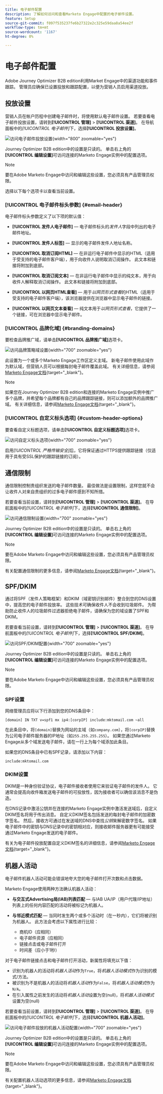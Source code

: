 ```yaml
---
title: 电子邮件配置
description: 了解如何访问和查看Marketo Engage中配置的电子邮件设置。
feature: Setup
source-git-commit: f097f535237fe6b27322e2c325e59daa8a54ee2f
workflow-type: tm+mt
source-wordcount: '1167'
ht-degree: 0%

---
```


# 电子邮件配置

Adobe Journey Optimizer B2B edition利用Market Engage中的渠道功能和事件跟踪。 管理员应确保已设置投放和跟踪配置，以便为营销人员启用渠道投放。

## 投放设置

营销人员在帐户历程中创建电子邮件时，将使用默认电子邮件设置。 若要查看电子邮件投放设置，请转到&#x200B;**[!UICONTROL 管理]** > **[!UICONTROL 渠道]**。 在导航面板中的&#x200B;_[!UICONTROL 电子邮件]_&#x200B;下，选择&#x200B;**[!UICONTROL 投放设置]**。

![访问电子邮件投放设置](./assets/config-email-delivery-email-header.png){width="800" zoomable="yes"}

Journey Optimizer B2B edition中的设置是只读的。 单击右上角的&#x200B;**[!UICONTROL 编辑设置]**&#x200B;可访问连接的Marketo Engage实例中的配置选项。

>[!NOTE]
>
>要在Adobe Marketo Engage中访问和编辑这些设置，您必须具有产品管理员权限。

选择以下每个选项卡以查看当前设置。

### [!UICONTROL 电子邮件标头参数] {#email-header}

电子邮件标头参数定义了以下项的默认值：

* **[!UICONTROL 发件人电子邮件]** — 电子邮件标头的&#x200B;_发件人_&#x200B;字段中列出的电子邮件地址。

* **[!UICONTROL 发件人标签]** — 显示的电子邮件发件人地址名称。

* **[!UICONTROL 取消订阅HTML]** — 在非运行电子邮件中显示的HTML（适用于受支持的电子邮件客户端），用于向收件人说明取消订阅操作。 此文本和链接将附加到底部。

* **[!UICONTROL 取消订阅文本]** — 在非运行电子邮件中显示的纯文本，用于向收件人解释取消订阅操作。 此文本和链接将附加到底部。

* **[!UICONTROL 以网页HTML查看]** — 用于&#x200B;_以网页形式查看_&#x200B;的HTML（适用于受支持的电子邮件客户端），该浏览器提供在浏览器中显示电子邮件的链接。

* **[!UICONTROL 以网页文本查看]** — 纯文本用于&#x200B;_以网页形式查看_，它提供了一个链接，可在浏览器中显示电子邮件。

### [!UICONTROL 品牌化域] {#branding-domains}

要检查品牌推广域，请单击&#x200B;**[!UICONTROL 品牌推广域]**&#x200B;选项卡。

![访问品牌策略域设置](./assets/config-email-delivery-branding-domains.png){width="700" zoomable="yes"}

此设置为一个或多个Marketo Engage工作区定义主域。 新电子邮件使用此域作为默认域，但营销人员可以根据每封电子邮件覆盖此域。 有关详细信息，请参阅[Marketo Engage文档](https://experienceleague.adobe.com/en/docs/marketo/using/product-docs/administration/email-setup/add-multiple-branding-domains/edit-your-default-branding-domain){target="_blank"}。

>[!NOTE]
>
>如果您在Journey Optimizer B2B edition和连接的Marketo Engage实例中推广多个品牌，并希望每个品牌都有自己的品牌跟踪链接，则可以添加额外的品牌推广域。 有关详细信息，请参阅[Marketo Engage文档](https://experienceleague.adobe.com/en/docs/marketo/using/product-docs/administration/email-setup/add-multiple-branding-domains/add-an-additional-branding-domain){target="_blank"}。


### [!UICONTROL 自定义标头选项] {#custom-header-options}

要查看自定义标题选项，请单击&#x200B;**[!UICONTROL 自定义标题选项]**&#x200B;选项卡。

![访问自定义标头选项](./assets/config-email-delivery-custom-header.png){width="700" zoomable="yes"}

启用&#x200B;_[!UICONTROL 严格传输安全]_&#x200B;后，它将保证通过HTTPS提供跟踪链接（仅适用于具有受SSL保护的跟踪链接的订阅）。

## 通信限制

通信限制控制贵组织发送的电子邮件数量。 最佳做法是设置限制，这样您就不会让收件人对来自贵组织的过多电子邮件感到不知所措。

若要查看当前设置，请转到&#x200B;**[!UICONTROL 管理]** > **[!UICONTROL 渠道]**。 在导航面板中的&#x200B;_[!UICONTROL 电子邮件]_&#x200B;下，选择&#x200B;**[!UICONTROL 通信限制]**。

![访问通信限制设置](./assets/config-email-communication-limits.png){width="700" zoomable="yes"}

Journey Optimizer B2B edition中的设置是只读的。 单击右上角的&#x200B;**[!UICONTROL 编辑设置]**&#x200B;可访问连接的Marketo Engage实例中的配置选项。

>[!NOTE]
>
>要在Adobe Marketo Engage中访问和编辑这些设置，您必须具有产品管理员权限。

有关配置通信限制的更多信息，请参阅[Marketo Engage文档](https://experienceleague.adobe.com/en/docs/marketo/using/product-docs/administration/email-setup/enable-communication-limits){target="_blank"}。

## SPF/DKIM

通过将SPF（发件人策略框架）和DKIM（域密钥识别邮件）整合到您的DNS设置中，提高您的电子邮件投放率。 这些技术可确保收件人不会收到垃圾邮件。 为帮助防止收件人的垃圾邮件过滤器拒绝电子邮件，请确保为您的域设置了SPF和DKIM。

若要查看当前设置，请转到&#x200B;**[!UICONTROL 管理]** > **[!UICONTROL 渠道]**。 在导航面板中的&#x200B;_[!UICONTROL 电子邮件]_&#x200B;下，选择&#x200B;**[!UICONTROL SPF/DKIM]**。

![访问SPF/DKIM配置](./assets/config-email-spf-dkim.png){width="700" zoomable="yes"}

Journey Optimizer B2B edition中的设置是只读的。 单击右上角的&#x200B;**[!UICONTROL 编辑设置]**&#x200B;可访问连接的Marketo Engage实例中的配置选项。

>[!NOTE]
>
>要在Adobe Marketo Engage中访问和编辑这些设置，您必须具有产品管理员权限。

### SPF设置

网络管理员应将以下行添加到您的DNS条目中：

`[domain] IN TXT v=spf1 mx ip4:[corpIP] include:mktomail.com ~all`

在此条目中，将`[domain]`替换为网站的主域（如`company.com`），将`[corpIP]`替换为公司电子邮件服务器的IP地址（如`255.255.255.255`）。 如果您通过Marketo Engage从多个域发送电子邮件，请在一行上为每个域添加此条目。

如果您的DNS条目中已有SPF记录，请添加以下内容：

`include:mktomail.com`

### DKIM设置

DKIM是一种身份验证协议，电子邮件接收者使用它来验证电子邮件的发件人。 它通常会提高向收件箱发送电子邮件的可投放性，因为接收者可以确信该消息不是伪造。

在DNS记录中激活公钥并在连接的Marketo Engage实例中激活发送域后，自定义DKIM签名将用于传出消息。 自定义DKIM签名包括发送的每封电子邮件的加密数字签名。 然后，接收方可通过在发送域的DNS中查找&#x200B;_公钥_&#x200B;来解密数字签名。 如果电子邮件中的密钥与DNS记录中的密钥相对应，则接收邮件服务器更有可能接受通过Marketo Engage发送的电子邮件。

有关为电子邮件投放配置自定义DKIM签名的详细信息，请参阅[Marketo Engage文档](https://experienceleague.adobe.com/en/docs/marketo/using/product-docs/email-marketing/deliverability/set-up-a-custom-dkim-signature){target="_blank"}。

## 机器人活动

电子邮件机器人活动可能会错误地夸大您的电子邮件打开次数和点击数据。

Marketo Engage使用两种方法确认机器人活动：

* **与交互式Advertising局(IAB)列表匹配** — 与IAB UA/IP（用户代理/IP地址）列表上的任何内容匹配的活动将被标记为机器人。

* **与邻近模式匹配** — 当同时发生两个或多个活动时（在一秒内），它们将被识别为机器人。 此方法会考虑以下属性进行比较：

   * 商机ID（应相同）
   * 电子邮件资源（应相同）
   * 链接点击或电子邮件打开
   * 时间差（应小于1秒）

对于电子邮件链接点击和电子邮件打开活动，新属性将填充以下值：

* 识别为机器人的活动将&#x200B;_机器人活动_&#x200B;作为`True`，将&#x200B;_机器人活动模式_&#x200B;作为识别的模式/方法。
* 被识别为不是机器人的活动将&#x200B;_机器人活动_&#x200B;作为`False`，将&#x200B;_机器人活动模式_&#x200B;作为`N/A`。
* 在引入属性之前发生的活动将&#x200B;_机器人活动_&#x200B;设置为空(null)，将&#x200B;_机器人活动模式_&#x200B;设置为空(null)

若要查看当前设置，请转到&#x200B;**[!UICONTROL 管理]** > **[!UICONTROL 渠道]**。 在导航面板中的&#x200B;_[!UICONTROL 电子邮件]_&#x200B;下，选择&#x200B;**[!UICONTROL 机器人活动]**。

![访问电子邮件投放的机器人活动配置](./assets/config-email-bot-activity.png){width="700" zoomable="yes"}

Journey Optimizer B2B edition中的设置是只读的。 单击右上角的&#x200B;**[!UICONTROL 编辑设置]**&#x200B;可访问连接的Marketo Engage实例中的配置选项。

>[!NOTE]
>
>要在Adobe Marketo Engage中访问和编辑这些设置，您必须具有产品管理员权限。

有关配置机器人活动选项的更多信息，请参阅[Marketo Engage文档](https://experienceleague.adobe.com/en/docs/marketo/using/product-docs/administration/email-setup/filtering-email-bot-activity#select-filter-type){target="_blank"}。

